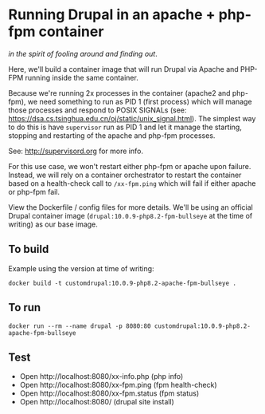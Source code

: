 # Running Drupal in an apache + php-fpm container

_in the spirit of fooling around and finding out_.

Here, we'll build a container image that will run Drupal via Apache and PHP-FPM running inside the same container.

Because we're running 2x processes in the container (apache2 and php-fpm), we need something to run as PID 1 (first process) which will manage those processes and respond to POSIX SIGNALs (see: https://dsa.cs.tsinghua.edu.cn/oj/static/unix_signal.html). The simplest way to do this is have `supervisor` run as PID 1 and let it manage the starting, stopping and restarting of the apache and php-fpm processes.

See: http://supervisord.org for more info.

For this use case, we won't restart either php-fpm or apache upon failure. Instead, we will rely on a container orchestrator to restart the container based on a health-check call to `/xx-fpm.ping` which will fail if either apache or php-fpm fail.

View the Dockerfile / config files for more details. We'll be using an official Drupal container image (`drupal:10.0.9-php8.2-fpm-bullseye` at the time of writing) as our base image.

## To build

Example using the version at time of writing:

```
docker build -t customdrupal:10.0.9-php8.2-apache-fpm-bullseye .
```

## To run

```
docker run --rm --name drupal -p 8080:80 customdrupal:10.0.9-php8.2-apache-fpm-bullseye
```

## Test

- Open http://localhost:8080/xx-info.php (php info)
- Open http://localhost:8080/xx-fpm.ping (fpm health-check)
- Open http://localhost:8080/xx-fpm.status (fpm status)
- Open http://localhost:8080/ (drupal site install)
